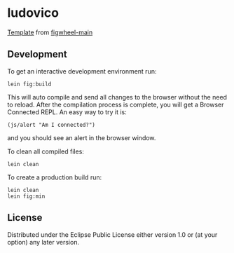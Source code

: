 # ludovico

[Template](https://rigsomelight.com/figwheel-main-template) 
from [figwheel-main](https://figwheel.org/)

## Development

To get an interactive development environment run:

    lein fig:build

This will auto compile and send all changes to the browser without the
need to reload. After the compilation process is complete, you will
get a Browser Connected REPL. An easy way to try it is:

    (js/alert "Am I connected?")

and you should see an alert in the browser window.

To clean all compiled files:

	lein clean

To create a production build run:

	lein clean
	lein fig:min


## License

Distributed under the Eclipse Public License either version 1.0 or (at your option) any later version.
